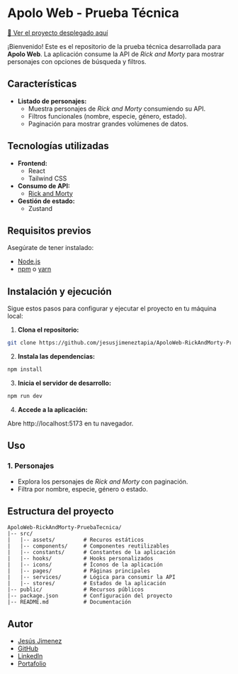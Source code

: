 # Apolo Web - Prueba Técnica

[🔗 Ver el proyecto desplegado aquí](https://apoloweb-rickandmorty-pruebatecnica.netlify.app)

¡Bienvenido! Este es el repositorio de la prueba técnica desarrollada para **Apolo Web**. La aplicación consume la API de _Rick and Morty_ para mostrar personajes con opciones de búsqueda y filtros.

## Características

- **Listado de personajes:**
  - Muestra personajes de _Rick and Morty_ consumiendo su API.
  - Filtros funcionales (nombre, especie, género, estado).
  - Paginación para mostrar grandes volúmenes de datos.

## Tecnologías utilizadas

- **Frontend:**
  - React
  - Tailwind CSS
- **Consumo de API:**
  - [Rick and Morty](https://rickandmortyapi.com)
- **Gestión de estado:**
  - Zustand

## Requisitos previos

Asegúrate de tener instalado:

- [Node.js](https://nodejs.org)
- [npm](https://www.npmjs.com) o [yarn](https://yarnpkg.com)

## Instalación y ejecución

Sigue estos pasos para configurar y ejecutar el proyecto en tu máquina local:

1. **Clona el repositorio:**

```bash
git clone https://github.com/jesusjimeneztapia/ApoloWeb-RickAndMorty-PruebaTecnica.git
```

2. **Instala las dependencias:**

```bash
npm install
```

3. **Inicia el servidor de desarrollo:**

```bash
npm run dev
```

4. **Accede a la aplicación:**

Abre http://localhost:5173 en tu navegador.

## Uso

### 1. Personajes

- Explora los personajes de _Rick and Morty_ con paginación.
- Filtra por nombre, especie, género o estado.

## Estructura del proyecto

```text
ApoloWeb-RickAndMorty-PruebaTecnica/
|-- src/
|   |-- assets/         # Recuros estáticos
|   |-- components/     # Componentes reutilizables
|   |-- constants/      # Constantes de la aplicación
|   |-- hooks/          # Hooks personalizados
|   |-- icons/          # Íconos de la aplicación
|   |-- pages/          # Páginas principales
|   |-- services/       # Lógica para consumir la API
|   |-- stores/         # Estados de la aplicación
|-- public/             # Recursos públicos
|-- package.json        # Configuración del proyecto
|-- README.md           # Documentación
```

## Autor

- [Jesús Jimenez](mailto:jesusjimeneztapia456@gmail.com)
- [GitHub](https://github.com/jesusjimeneztapia)
- [LinkedIn](https://bo.linkedin.com/in/jesusjimeneztapia)
- [Portafolio](https://jesusjimenez-dev.netlify.app)
